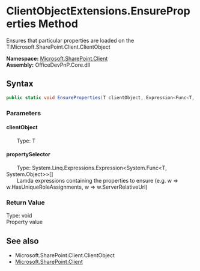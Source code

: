 # ClientObjectExtensions.EnsureProperties Method  
 Ensures that particular properties are loaded on the T:Microsoft.SharePoint.Client.ClientObject  

**Namespace:** [Microsoft.SharePoint.Client](Microsoft.SharePoint.Client.md)  
**Assembly:** OfficeDevPnP.Core.dll  
## Syntax
```C#
public static void EnsureProperties(T clientObject, Expression<Func<T, Object>>[] propertySelector)
```
### Parameters
#### clientObject  
&emsp;&emsp;Type: T  

#### propertySelector  
&emsp;&emsp;Type: System.Linq.Expressions.Expression<System.Func<T, System.Object>>[]  
&emsp;&emsp;Lamda expressions containing the properties to ensure (e.g. w => w.HasUniqueRoleAssignments, w => w.ServerRelativeUrl)  

### Return Value
Type: void  
Property value

## See also
- Microsoft.SharePoint.Client.ClientObject
- [Microsoft.SharePoint.Client](Microsoft.SharePoint.Client.md)
